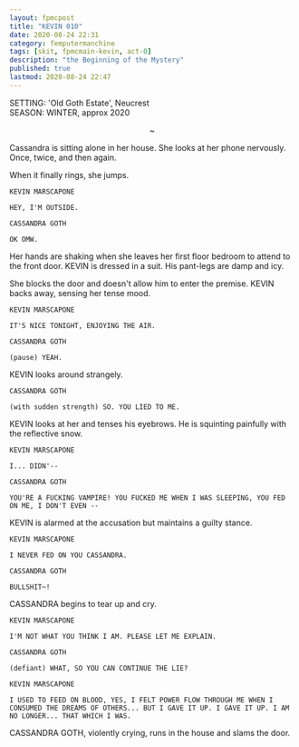 ```yaml
---
layout: fpmcpost
title: "KEVIN 010"
date: 2020-08-24 22:31
category: femputermanchine
tags: [skit, fpmcmain-kevin, act-0]
description: "the Beginning of the Mystery"
published: true
lastmod: 2020-08-24 22:47
---
```

[//]: # (  8/24/20  -added)
[//]: # ( 10/15/21  -linkout removed)

SETTING: 'Old Goth Estate', Neucrest<br/>
SEASON: WINTER, approx 2020

<center>~</center>

Cassandra is sitting alone in her house. She looks at her phone nervously. Once, twice, and then again. 

When it finally rings, she jumps.

```
KEVIN MARSCAPONE

HEY, I'M OUTSIDE.
```

```
CASSANDRA GOTH 

OK OMW.
```

Her hands are shaking when she leaves her first floor bedroom to attend to the front door. KEVIN is dressed in a suit. His pant-legs are damp and icy.

She blocks the door and doesn't allow him to enter the premise. KEVIN backs away, sensing her tense mood. 

```
KEVIN MARSCAPONE 

IT'S NICE TONIGHT, ENJOYING THE AIR.
```

```
CASSANDRA GOTH  

(pause) YEAH.
```

KEVIN looks around strangely.

```
CASSANDRA GOTH  

(with sudden strength) SO. YOU LIED TO ME.
```

KEVIN looks at her and tenses his eyebrows. He is squinting painfully with the reflective snow.

```
KEVIN MARSCAPONE 

I... DIDN'--
```

```
CASSANDRA GOTH 

YOU'RE A FUCKING VAMPIRE! YOU FUCKED ME WHEN I WAS SLEEPING, YOU FED ON ME, I DON'T EVEN --
```

KEVIN is alarmed at the accusation but maintains a guilty stance.

```
KEVIN MARSCAPONE

I NEVER FED ON YOU CASSANDRA.
```

```
CASSANDRA GOTH 

BULLSHIT~!
```

CASSANDRA begins to tear up and cry.

```
KEVIN MARSCAPONE

I'M NOT WHAT YOU THINK I AM. PLEASE LET ME EXPLAIN.
```

```
CASSANDRA GOTH 

(defiant) WHAT, SO YOU CAN CONTINUE THE LIE?
```

```
KEVIN MARSCAPONE

I USED TO FEED ON BLOOD, YES, I FELT POWER FLOW THROUGH ME WHEN I CONSUMED THE DREAMS OF OTHERS... BUT I GAVE IT UP. I GAVE IT UP. I AM NO LONGER... THAT WHICH I WAS.
```

CASSANDRA GOTH, violently crying, runs in the house and slams the door.


